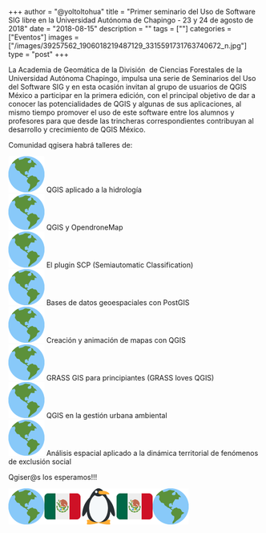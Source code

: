 +++
author = "@yoltoltohua"
title = "Primer seminario del Uso de Software SIG libre en la Universidad Autónoma de Chapingo - 23 y 24 de agosto de 2018"
date = "2018-08-15"
description = ""
tags = [""]
categories = ["Eventos"]
images  = ["/images/39257562_1906018219487129_3315591731763740672_n.jpg"]
type = "post"
+++

La Academia de Geomática de la División  de Ciencias Forestales de la Universidad Autónoma Chapingo, impulsa una serie de Seminarios del Uso del Software SIG y en esta ocasión invitan al grupo de usuarios de QGIS México a participar en la primera edición, con el principal objetivo de dar a conocer las potencialidades de QGIS y algunas de sus aplicaciones, al mismo tiempo promover el uso de este software entre los alumnos y profesores para que desde las trincheras correspondientes contribuyan al desarrollo y crecimiento de QGIS México.

Comunidad qgisera habrá talleres de:

![](/images/1f30e.png) QGIS aplicado a la hidrología  
![](/images/1f30e.png) QGIS y OpendroneMap  
![](/images/1f30e.png) El plugin SCP (Semiautomatic Classification)  
![](/images/1f30e.png) Bases de datos geoespaciales con PostGIS  
![](/images/1f30e.png) Creación y animación de mapas con QGIS  
![](/images/1f30e.png) GRASS GIS para principiantes (GRASS loves QGIS)  
![](/images/1f30e.png) QGIS en la gestión urbana ambiental  
![](/images/1f30e.png) Análisis espacial aplicado a la dinámica territorial de fenómenos de exclusión social

Qgiser@s los esperamos!!!

![🌎](/images/1f30e.png "Globo terráqueo con el continente americano")![🇲🇽](/images/1f1f2-1f1fd.png "Bandera de México")![🐧](/images/1f427.png "Pingüino")![🇲🇽](/images/1f1f2-1f1fd.png "Bandera de México")![🌎](/images/1f30e.png "Globo terráqueo con el continente americano")
